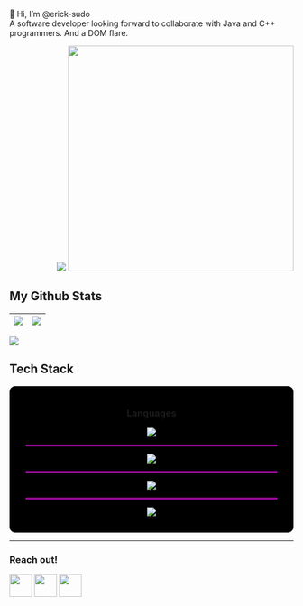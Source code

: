 👋 Hi, I’m @erick-sudo  
A software developer looking forward to collaborate with Java and C++ programmers.
And a DOM flare.
<div align="right">
  <img src="https://github-readme-stats.vercel.app/api/pin/?username=erick-sudo&repo=codelab"/>
  <img style="height: 10vh" src="https://cdn.pixabay.com/photo/2015/03/06/09/28/earth-661447_960_720.png">
</div>


## My Github Stats
<img src="https://github-readme-stats.vercel.app/api?username=erick-sudo&show_icons=true&count_private=true&theme=maroongold"/>|<img src="https://github-readme-streak-stats.herokuapp.com/?user=erick-sudo&theme=maroongold"/>|
|---|---|


<a href="https://readme-stats-cfgj2cxdy.vercel.app/api?username=erick-sudo&count_private=true&show_icons=true&theme=maroongold"></a>

<img src="https://github-readme-stats.vercel.app/api/top-langs?username=erick-sudo&theme=maroongold"/>

## Tech Stack
<div style="border: solid 1px; padding: 1em 2em; border-radius: 10px; background-color: black;" align="center">
  <h3>Languages</h3>
  <p align="center">
    <a href="https://skillicons.dev">
      <img src="https://skillicons.dev/icons?i=c,cpp,cs,java,kotlin,python,ruby,js,html,css" />
    </a>
  </p>
  <hr style="border: solid 1px magenta; ">
  <p align="center">
    <a href="https://skillicons.dev">
      <img src="https://skillicons.dev/icons?i=linux,aws,kali" />
    </a>
  </p>
  <hr style="border: solid 1px magenta; ">
  <p align="center">
    <a href="https://skillicons.dev">
      <img src="https://skillicons.dev/icons?i=mysql,postgres,mongodb,sqlite" />
    </a>
  </p>
  <hr style="border: solid 1px magenta; ">
  <p align="center">
    <a href="https://skillicons.dev">
      <img src="https://skillicons.dev/icons?i=tailwind,react,spring,visualstudio,git,kubernetes,docker,vim,androidstudio,dotnet,eclipse,heroku,jquery,ktor,matlab,nodejs,postman&perline=8" />
    </a>
  </p>
</div>

***
### Reach out!

<div>
  <a href="https://www.instagram.com/"><img src="https://skillicons.dev/icons?i=github" width="40" /></a>
  <a href="https://www.instagram.com/"><img src="https://skillicons.dev/icons?i=twitter" width="40" /></a>
  <a href="https://www.instagram.com/"><img src="https://skillicons.dev/icons?i=instagram" width="40" /></a>
</div>


